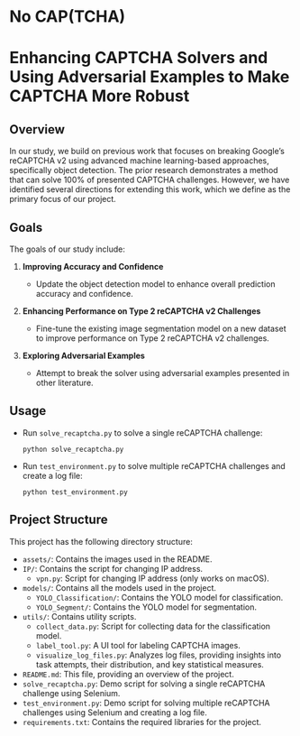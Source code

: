 # No CAP(TCHA)
# Enhancing CAPTCHA Solvers and Using Adversarial Examples to Make CAPTCHA More Robust

## Overview
In our study, we build on previous work that focuses on breaking Google’s reCAPTCHA v2 using advanced machine learning-based approaches, specifically object detection. The prior research demonstrates a method that can solve 100% of presented CAPTCHA challenges. However, we have identified several directions for extending this work, which we define as the primary focus of our project.

## Goals
The goals of our study include:

1. **Improving Accuracy and Confidence**
   - Update the object detection model to enhance overall prediction accuracy and confidence.

2. **Enhancing Performance on Type 2 reCAPTCHA v2 Challenges**
   - Fine-tune the existing image segmentation model on a new dataset to improve performance on Type 2 reCAPTCHA v2 challenges.

3. **Exploring Adversarial Examples**
   - Attempt to break the solver using adversarial examples presented in other literature.

## Usage
- Run `solve_recaptcha.py` to solve a single reCAPTCHA challenge:
  ```
  python solve_recaptcha.py
  ```

- Run `test_environment.py` to solve multiple reCAPTCHA challenges and create a log file:
  ```
  python test_environment.py
  ```

## Project Structure
This project has the following directory structure:

- `assets/`: Contains the images used in the README.
- `IP/`: Contains the script for changing IP address.
  - `vpn.py`: Script for changing IP address (only works on macOS).
- `models/`: Contains all the models used in the project.
  - `YOLO_Classification/`: Contains the YOLO model for classification.
  - `YOLO_Segment/`: Contains the YOLO model for segmentation.
- `utils/`: Contains utility scripts.
  - `collect_data.py`: Script for collecting data for the classification model.
  - `label_tool.py`: A UI tool for labeling CAPTCHA images.
  - `visualize_log_files.py`: Analyzes log files, providing insights into task attempts, their distribution, and key statistical measures.
- `README.md`: This file, providing an overview of the project.
- `solve_recaptcha.py`: Demo script for solving a single reCAPTCHA challenge using Selenium.
- `test_environment.py`: Demo script for solving multiple reCAPTCHA challenges using Selenium and creating a log file.
- `requirements.txt`: Contains the required libraries for the project.


